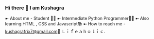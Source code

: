 ### Hi there 👋 I am Kushagra

<!--
**KushagraEgoist/KushagraEgoist** is a ✨ _special_ ✨ repository because its `README.md` (this file) appears on your GitHub profile.

Here are some ideas to get you started:

- 🔭 I’m currently working on ...
- 🌱 I’m currently learning ...
- 👯 I’m looking to collaborate on ...
- 🤔 I’m looking for help with ...
- 💬 Ask me about ...
- 📫 How to reach me: ...
- 😄 Pronouns: ...
- ⚡ Fun fact: ...
-->
➼ About me - Student 🧑‍🎓
➼ Intermediate Python Programmer👨‍💻
➼ Also learning HTML , CSS and Javascript📚
➼ How to reach me - kushagrafrix7@gmail.com📧
Ｌｉｆｅａｈｏｌｉｃ.
